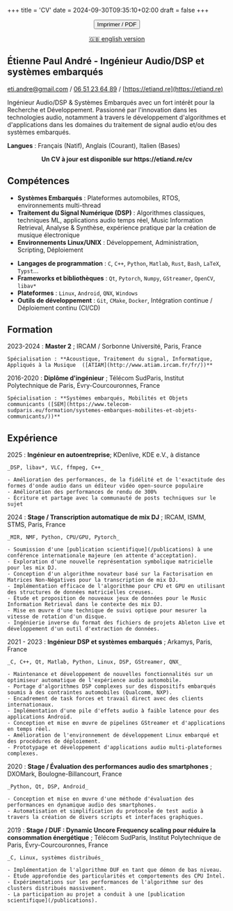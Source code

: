 +++
title = 'CV'
date = 2024-09-30T09:35:10+02:00
draft = false
+++

<link rel="stylesheet" href="/cv.css"/>

<center>
<p><button class="no-print" onclick="window.print()"><box-icon name='printer' color="var(--accent-text)"></box-icon> Imprimer / <box-icon type='solid' name='file-pdf' color="var(--accent-text)"></box-icon> PDF </button></p>
<p><a class="no-print" href="/resume">🇬🇧 english version</a></p>
</center>

## Étienne Paul André - Ingénieur Audio/DSP et systèmes embarqués

<box-icon name='envelope' size="xs"></box-icon>
[eti.andre@gmail.com](mailto:eti.andre@gmail.com) /
<box-icon name='phone' size="xs"></box-icon>
[06 51 23 64 89](tel:+33651236489) /
<box-icon name='globe' size="xs"></box-icon>
[https://etiand.re](https://etiand.re)

Ingénieur Audio/DSP & Systèmes Embarqués avec un fort intérêt pour la Recherche et Développement. Passionné par l'innovation dans les technologies audio, notamment à travers le développement d'algorithmes et d'applications dans les domaines du traitement de signal audio et/ou des systèmes embarqués.

**Langues** : Français (Natif), Anglais (Courant), Italien (Bases)

<div class="only-print"><strong><center>Un CV à jour est disponible sur https://etiand.re/cv</center></strong></div>

## Compétences

- **Systèmes Embarqués** : Plateformes automobiles, RTOS, environnements multi-thread
- **Traitement du Signal Numérique (DSP)** : Algorithmes classiques, techniques ML, applications audio temps réel, Music Information Retrieval, Analyse & Synthèse, expérience pratique par la création de musique électronique
- **Environnements Linux/UNIX** : Développement, Administration, Scripting, Déploiement

<p/>

- **Langages de programmation** : `C`, `C++`, `Python`, `Matlab`, `Rust`, `Bash`, `LaTeX`, `Typst`...
- **Frameworks et bibliothèques** : `Qt`, `Pytorch`, `Numpy`, `GStreamer`, `OpenCV`, `libav*`
- **Plateformes** : `Linux`, `Android`, `QNX`, `Windows`
- **Outils de développement** : `Git`, `CMake`, `Docker`, Intégration continue / Déploiement continu (CI/CD)

## Formation

2023-2024
: **Master 2** ; IRCAM / Sorbonne Université, Paris, France

    Spécialisation : **Acoustique, Traitement du signal, Informatique, Appliqués à la Musique  ([ATIAM](http://www.atiam.ircam.fr/fr/))**

2016-2020
: **Diplôme d'ingénieur** ; Télécom SudParis, Institut Polytechnique de Paris, Évry-Courcouronnes, France

    Spécialisation : **Systèmes embarqués, Mobilités et Objets communicants ([SEM](https://www.telecom-sudparis.eu/formation/systemes-embarques-mobilites-et-objets-communicants/))**

## Expérience

2025
: **Ingénieur en autoentreprise**; KDenlive, KDE e.V., à distance

    _DSP, libav*, VLC, ffmpeg, C++_

    - Amélioration des performances, de la fidélité et de l'exactitude des formes d'onde audio dans un éditeur vidéo open-source populaire
    - Amélioration des performances de rendu de 300%
    - Écriture et partage avec la communauté de posts techniques sur le sujet

2024
: **Stage / Transcription automatique de mix DJ** ; IRCAM, ISMM, STMS, Paris, France

    _MIR, NMF, Python, CPU/GPU, Pytorch_

    - Soumission d'une [publication scientifique](/publications) à une conférence internationale majeure (en attente d'acceptation).
    - Exploration d'une nouvelle représentation symbolique matricielle pour les mix DJ.
    - Conception d'un algorithme novateur basé sur la Factorisation en Matrices Non-Négatives pour la transcription de mix DJ.
    - Implémentation efficace de l'algorithme pour CPU et GPU en utilisant des structures de données matricielles creuses.
    - Étude et proposition de nouveaux jeux de données pour le Music Information Retrieval dans le contexte des mix DJ.
    - Mise en œuvre d'une technique de suivi optique pour mesurer la vitesse de rotation d'un disque.
    - Ingénierie inverse du format des fichiers de projets Ableton Live et développement d'un outil d'extraction de données.

2021 - 2023
: **Ingénieur DSP et systèmes embarqués** ; Arkamys, Paris, France

    _C, C++, Qt, Matlab, Python, Linux, DSP, GStreamer, QNX_

    - Maintenance et développement de nouvelles fonctionnalités sur un optimiseur automatique de l'expérience audio automobile.
    - Portage d'algorithmes DSP complexes sur des dispositifs embarqués soumis à des contraintes automobiles (Qualcomm, NXP).
    - Encadrement de task forces et travail direct avec des clients internationaux.
    - Implémentation d'une pile d'effets audio à faible latence pour des applications Android.
    - Conception et mise en œuvre de pipelines GStreamer et d'applications en temps réel.
    - Amélioration de l'environnement de développement Linux embarqué et des procédures de déploiement.
    - Prototypage et développement d'applications audio multi-plateformes complexes.

2020
: **Stage / Évaluation des performances audio des smartphones** ; DXOMark, Boulogne-Billancourt, France

    _Python, Qt, DSP, Android_

    - Conception et mise en œuvre d'une méthode d'évaluation des performances en dynamique audio des smartphones.
    - Automatisation et simplification du protocole de test audio à travers la création de divers scripts et interfaces graphiques.

2019
: **Stage / DUF : Dynamic Uncore Frequency scaling pour réduire la consommation énergétique** ; Télécom SudParis, Institut Polytechnique de Paris, Évry-Courcouronnes, France

    _C, Linux, systèmes distribués_

    - Implémentation de l'algorithme DUF en tant que démon de bas niveau.
    - Étude approfondie des particularités et comportements des CPU Intel.
    - Expérimentations sur les performances de l'algorithme sur des clusters distribués massivement.
    - La participation au projet a conduit à une [publication scientifique](/publications).

